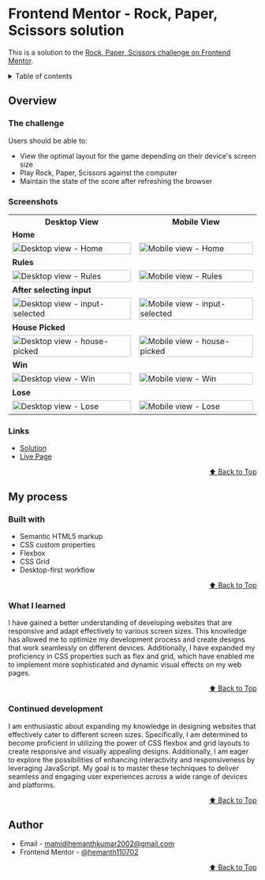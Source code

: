 <div id="top"></div>

# Frontend Mentor - Rock, Paper, Scissors solution

This is a solution to the [Rock, Paper, Scissors challenge on Frontend Mentor](https://www.frontendmentor.io/challenges/rock-paper-scissors-game-pTgwgvgH).

<details>
<summary>Table of contents</summary>

-   [Overview](#overview)
    -   [The challenge](#the-challenge)
    -   [Screenshots](#screenshots)
    -   [Links](#links)
-   [My process](#my-process)
    -   [Built with](#built-with)
    -   [What I learned](#what-i-learned)
    -   [Continued Development](#continued-development)
-   [Author](#author)

</details>

## Overview
### The challenge

Users should be able to:

- View the optimal layout for the game depending on their device's screen size
- Play Rock, Paper, Scissors against the computer
- Maintain the state of the score after refreshing the browser 

### Screenshots

<table>
    <tr>
        <th>Desktop View</th>
        <th>Mobile View</th>
    </tr>
    <tr>
      <td colspan="2" style="text-align: left;font-weight: bold;">Home</td>
    </tr>
    <tr>
        <td>
            <img src="https://github.com/hemanth110702/rock-paper-scissors-challenge/assets/89832451/d9904e7b-dcc3-40da-a7ce-765d2a122f4b" width="100%" title="Desktop view - Home"/>
        </td>
        <td>
            <img src="https://github.com/hemanth110702/rock-paper-scissors-challenge/assets/89832451/7358e426-6c77-4f97-930c-2a01a2c64252" width="100%" title="Mobile view - Home"/>
        </td>
    </tr>
    <tr>
      <td colspan="2" style="text-align: left;font-weight: bold;">Rules</td>
    </tr>
    <tr>
        <td>
            <img src="https://github.com/hemanth110702/rock-paper-scissors-challenge/assets/89832451/effe8ff5-90d9-49b9-8b35-ea7cc405a6d8" width="100%" title="Desktop view - Rules"/>
        </td>
        <td>
            <img src="https://github.com/hemanth110702/rock-paper-scissors-challenge/assets/89832451/9ced78e1-52da-43ba-8dca-1cc6dc95f76b" width="100%" title="Mobile view - Rules"/>
        </td>
    </tr>
    <tr>
      <td colspan="2" style="text-align: left;font-weight: bold;">After selecting input </td>
    </tr>
    <tr>
        <td>
            <img src="https://github.com/hemanth110702/rock-paper-scissors-challenge/assets/89832451/bf3cddc8-f2c8-49c0-9a35-c021187fd841" width="100%" title="Desktop view - input-selected"/>
        </td>
        <td>
            <img src="https://github.com/hemanth110702/rock-paper-scissors-challenge/assets/89832451/8c3348d1-de0a-469b-8044-feaeafaf5729" width="100%" title="Mobile view - input-selected"/>
        </td>
    </tr>
    <tr>
      <td colspan="2" style="text-align: left;font-weight: bold;">House Picked </td>
    </tr>
    <tr>
        <td>
            <img src="https://github.com/hemanth110702/rock-paper-scissors-challenge/assets/89832451/9277fe07-1302-4818-ac0d-5e50b1a72b87" width="100%" title="Desktop view - house-picked"/>
        </td>
        <td>
            <img src="https://github.com/hemanth110702/rock-paper-scissors-challenge/assets/89832451/3e6ba9c8-436f-4a91-93a2-24f17f5ec8af9" width="100%" title="Mobile view - house-picked"/>
        </td>
    </tr>
    <tr>
      <td colspan="2" style="text-align: left;font-weight: bold;">Win </td>
    </tr>
    <tr>
        <td>
            <img src="https://github.com/hemanth110702/rock-paper-scissors-challenge/assets/89832451/1d4ba94f-ae47-45a1-aefd-9bcc7a092d14" width="100%" title="Desktop view - Win"/>
        </td>
        <td>
            <img src="https://github.com/hemanth110702/rock-paper-scissors-challenge/assets/89832451/30966770-b3bc-4816-9079-2c7b172e98d9" width="100%" title="Mobile view - Win"/>
        </td>
    </tr>
    <tr>
      <td colspan="2" style="text-align: left;font-weight: bold;">Lose </td>
    </tr>
    <tr>
        <td>
            <img src="https://github.com/hemanth110702/rock-paper-scissors-challenge/assets/89832451/b540b79c-fa8f-4bee-91f4-1b40591856be" width="100%" title="Desktop view - Lose"/>
        </td>
        <td>
            <img src="https://github.com/hemanth110702/rock-paper-scissors-challenge/assets/89832451/cd91e483-8353-458a-bab8-5630277a6b45" width="100%" title="Mobile view - Lose"/>
        </td>
    </tr>
</table>

### Links

- [Solution](https://github.com/hemanth110702/rock-paper-scissors-challenge)
- [Live Page](https://hemanth110702.github.io/rock-paper-scissors-challenge/)

<p align="right"><a href="#top">⬆️ Back to Top</a></p>

## My process

### Built with

- Semantic HTML5 markup
- CSS custom properties
- Flexbox
- CSS Grid
- Desktop-first workflow

<p align="right"><a href="#top">⬆️ Back to Top</a></p>

### What I learned

I have gained a better understanding of developing websites that are responsive and adapt effectively to various screen sizes. This knowledge has allowed me to optimize my development process and create designs that work seamlessly on different devices. Additionally, I have expanded my proficiency in CSS properties such as flex and grid, which have enabled me to implement more sophisticated and dynamic visual effects on my web pages.

<p align="right"><a href="#top">⬆️ Back to Top</a></p>

### Continued development

I am enthusiastic about expanding my knowledge in designing websites that effectively cater to different screen sizes. Specifically, I am determined to become proficient in utilizing the power of CSS flexbox and grid layouts to create responsive and visually appealing designs. Additionally, I am eager to explore the possibilities of enhancing interactivity and responsiveness by leveraging JavaScript. My goal is to master these techniques to deliver seamless and engaging user experiences across a wide range of devices and platforms.

<p align="right"><a href="#top">⬆️ Back to Top</a></p>

## Author

- Email - [mamidihemanthkumar2002@gmail.com](mailto:mamidihemanthkumar2002@gmail.com)
- Frontend Mentor - [@hemanth110702](https://www.frontendmentor.io/profile/hemanth110702)

<p align="right"><a href="#top">⬆️ Back to Top</a></p>


